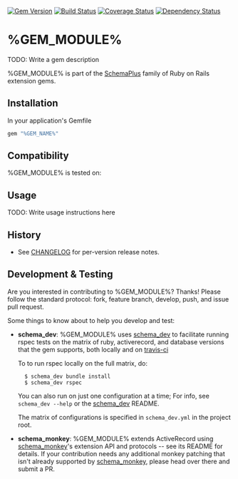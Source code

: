 [![Gem Version](https://badge.fury.io/rb/%GEM_NAME%.svg)](http://badge.fury.io/rb/%GEM_NAME%)
[![Build Status](https://secure.travis-ci.org/SchemaPlus/%GEM_NAME%.svg)](http://travis-ci.org/SchemaPlus/%GEM_NAME%)
[![Coverage Status](https://img.shields.io/coveralls/SchemaPlus/%GEM_NAME%.svg)](https://coveralls.io/r/SchemaPlus/%GEM_NAME%)
[![Dependency Status](https://gemnasium.com/lomba/%GEM_NAME%.svg)](https://gemnasium.com/SchemaPlus/%GEM_NAME%)

# %GEM_MODULE%

TODO: Write a gem description

%GEM_MODULE% is part of the [SchemaPlus](https://github.com/SchemaPlus/) family of Ruby on Rails extension gems.

## Installation

In your application's Gemfile

```ruby
gem "%GEM_NAME%"
```
## Compatibility

%GEM_MODULE% is tested on:

<!-- SCHEMA_DEV: MATRIX -->

## Usage

TODO: Write usage instructions here

## History

*   See [CHANGELOG](CHANGELOG.md) for per-version release notes.

## Development & Testing

Are you interested in contributing to %GEM_MODULE%?  Thanks!  Please follow the standard protocol: fork, feature branch, develop, push, and issue pull request.

Some things to know about to help you develop and test:

* **schema_dev**:  %GEM_MODULE% uses [schema_dev](https://github.com/SchemaPlus/schema_dev) to
  facilitate running rspec tests on the matrix of ruby, activerecord, and database
  versions that the gem supports, both locally and on
  [travis-ci](http://travis-ci.org/SchemaPlus/%GEM_NAME%)

  To to run rspec locally on the full matrix, do:

        $ schema_dev bundle install
        $ schema_dev rspec

  You can also run on just one configuration at a time;  For info, see `schema_dev --help` or the [schema_dev](https://github.com/SchemaPlus/schema_dev) README.

  The matrix of configurations is specified in `schema_dev.yml` in
  the project root.

* **schema_monkey**: %GEM_MODULE% extends ActiveRecord using
  [schema_monkey](https://github.com/SchemaPlus/schema_monkey)'s extension API and protocols -- see its README for details.  If your contribution needs any additional monkey patching that isn't already supported by [schema_monkey](https://github.com/SchemaPlus/schema_monkey), please head over there and submit a PR.
